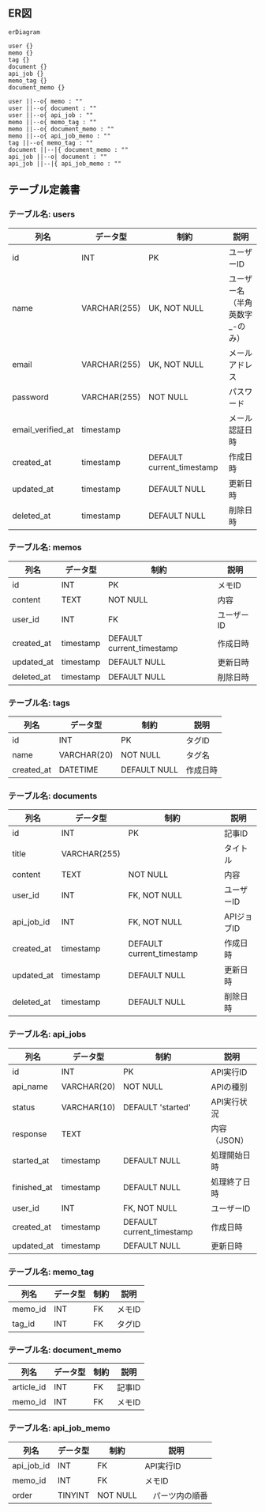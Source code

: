## ER図
```mermaid
erDiagram

user {}
memo {}
tag {}
document {}
api_job {}
memo_tag {}
document_memo {}

user ||--o{ memo : ""
user ||--o{ document : ""
user ||--o{ api_job : ""
memo ||--o{ memo_tag : ""
memo ||--o{ document_memo : ""
memo ||--o{ api_job_memo : ""
tag ||--o{ memo_tag : ""
document ||--|{ document_memo : ""
api_job ||--o| document : ""
api_job ||--|{ api_job_memo : ""
```

## テーブル定義書

### テーブル名: users

| 列名       | データ型     | 制約           | 説明         |
|------------|--------------|----------------|--------------|
| id         | INT          | PK             | ユーザーID   |
| name       | VARCHAR(255) | UK, NOT NULL | ユーザー名（半角英数字_-のみ）   |
| email      | VARCHAR(255) | UK, NOT NULL       | メールアドレス   |
| password   | VARCHAR(255) | NOT NULL  | パスワード   |
| email_verified_at | timestamp | |メール認証日時 |
| created_at | timestamp    | DEFAULT current_timestamp   | 作成日時     |
| updated_at | timestamp    | DEFAULT NULL   | 更新日時     |
| deleted_at | timestamp    | DEFAULT NULL   | 削除日時     |

### テーブル名: memos

| 列名       | データ型     | 制約           | 説明         |
|------------|--------------|----------------|--------------|
| id         | INT          | PK             | メモID       |
| content    | TEXT         | NOT NULL       | 内容         |
| user_id    | INT          | FK             | ユーザーID   |
| created_at | timestamp    | DEFAULT current_timestamp   | 作成日時     |
| updated_at | timestamp    | DEFAULT NULL   | 更新日時     |
| deleted_at | timestamp    | DEFAULT NULL   | 削除日時     |

### テーブル名: tags

| 列名       | データ型     | 制約           | 説明         |
|------------|--------------|----------------|--------------|
| id         | INT          | PK             | タグID       |
| name       | VARCHAR(20)  | NOT NULL       | タグ名       |
| created_at | DATETIME     | DEFAULT NULL   | 作成日時     |

### テーブル名: documents

| 列名       | データ型     | 制約           | 説明         |
|------------|--------------|----------------|--------------|
| id         | INT          | PK             | 記事ID       |
| title      | VARCHAR(255) |        | タイトル     |
| content    | TEXT         | NOT NULL       | 内容         |
| user_id    | INT          | FK, NOT NULL   | ユーザーID   |
| api_job_id | INT          | FK, NOT NULL   | APIジョブID   |
| created_at | timestamp    | DEFAULT current_timestamp   | 作成日時     |
| updated_at | timestamp    | DEFAULT NULL   | 更新日時     |
| deleted_at | timestamp    | DEFAULT NULL   | 削除日時     |

### テーブル名: api_jobs
| 列名       | データ型     | 制約           | 説明         |
|------------|--------------|----------------|--------------|
| id         | INT          | PK             | API実行ID       |
| api_name   | VARCHAR(20)  | NOT NULL       | APIの種別       |
| status     | VARCHAR(10)  | DEFAULT 'started' | API実行状況       |
| response    | TEXT         |                   | 内容（JSON）|
| started_at | timestamp    | DEFAULT NULL   | 処理開始日時|
| finished_at | timestamp    | DEFAULT NULL   | 処理終了日時|
| user_id    | INT          | FK, NOT NULL   | ユーザーID   |
| created_at | timestamp    | DEFAULT current_timestamp   | 作成日時     |
| updated_at | timestamp    | DEFAULT NULL   | 更新日時     |

### テーブル名: memo_tag

| 列名       | データ型     | 制約           | 説明         |
|------------|--------------|----------------|--------------|
| memo_id    | INT          | FK             | メモID       |
| tag_id     | INT          | FK             | タグID       |

### テーブル名: document_memo

| 列名       | データ型     | 制約           | 説明         |
|------------|--------------|----------------|--------------|
| article_id | INT          | FK             | 記事ID       |
| memo_id    | INT          | FK             | メモID       |

### テーブル名: api_job_memo

| 列名       | データ型     | 制約           | 説明         |
|------------|--------------|----------------|--------------|
| api_job_id     | INT          | FK             | API実行ID       |
| memo_id        | INT          | FK             | メモID       |
| order          | TINYINT      | NOT NULL      |　パーツ内の順番 |
